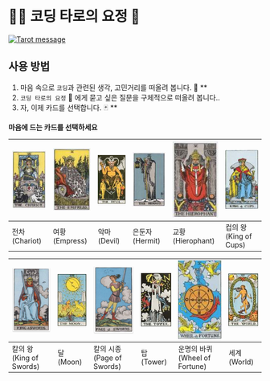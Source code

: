 # 🧑‍💻 코딩 타로의 요정 🧚

[![Tarot message](https://readme-multilang.vercel.app/api/getimage)](https://readme-multilang.vercel.app/api/getimage)

## 사용 방법
 1. 마음 속으로 `코딩`과 관련된 생각, 고민거리를 떠올려 봅니다. 🧘 **
 2. `코딩 타로의 요정` 🧚 에게 묻고 싶은 질문을 구체적으로 떠올려 봅니다..
 3. 자, 이제 카드를 선택합니다. 🃏 **

**마음에 드는 카드를 선택하세요**

| ![Chariot](https://raw.githubusercontent.com/Anne-Hyeyeon/readme-multilang/main/img/chariot.jpg) | ![Empress](https://raw.githubusercontent.com/Anne-Hyeyeon/readme-multilang/main/img/empress.jpg) | ![Devil](https://raw.githubusercontent.com/Anne-Hyeyeon/readme-multilang/main/img/devil.jpg) | ![Hermit](https://raw.githubusercontent.com/Anne-Hyeyeon/readme-multilang/main/img/hermit.jpg) | ![Hierophant](https://raw.githubusercontent.com/Anne-Hyeyeon/readme-multilang/main/img/hierophant.jpg) | ![King of Cups](https://raw.githubusercontent.com/Anne-Hyeyeon/readme-multilang/main/img/king-of-cups.jpg) |
|---|---|---|---|---|---|
| 전차 <br> (Chariot) | 여황  (Empress) | 악마  (Devil) | 은둔자  (Hermit) | 교황  (Hierophant) | 컵의 왕  (King of Cups) |

| ![King of Swords](https://raw.githubusercontent.com/Anne-Hyeyeon/readme-multilang/main/img/king-of-swords.png) | ![Moon](https://raw.githubusercontent.com/Anne-Hyeyeon/readme-multilang/main/img/moon.jpg) | ![Page of Swords](https://raw.githubusercontent.com/Anne-Hyeyeon/readme-multilang/main/img/page-of-swords.png) | ![Tower](https://raw.githubusercontent.com/Anne-Hyeyeon/readme-multilang/main/img/tower.jpg) | ![Wheel of Fortune](https://raw.githubusercontent.com/Anne-Hyeyeon/readme-multilang/main/img/wheel-of-forutune.jpg) | ![World](https://raw.githubusercontent.com/Anne-Hyeyeon/readme-multilang/main/img/world.jpg) |
|---|---|---|---|---|---|
| 칼의 왕  (King of Swords) | 달  (Moon) | 칼의 시종  (Page of Swords) | 탑  (Tower) | 운명의 바퀴  (Wheel of Fortune) | 세계  (World) |
